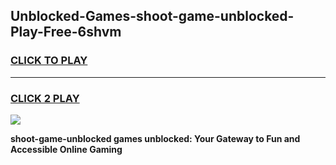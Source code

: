 
## Unblocked-Games-shoot-game-unblocked-Play-Free-6shvm
<h3>
<a href="https://premium76.site?title=shoot-game-unblocked&ref=15A">CLICK TO PLAY</a></h3>
<hr>

<h3>
<a href="https://premium76.site?title=shoot-game-unblocked&ref=15A">CLICK 2 PLAY</a>
  
</h3>

<a href="https://premium76.site?title=shoot-game-unblocked&ref=15A"><img src="https://clearcache.store/games.png"></a>


**shoot-game-unblocked games unblocked: Your Gateway to Fun and Accessible Online Gaming**
